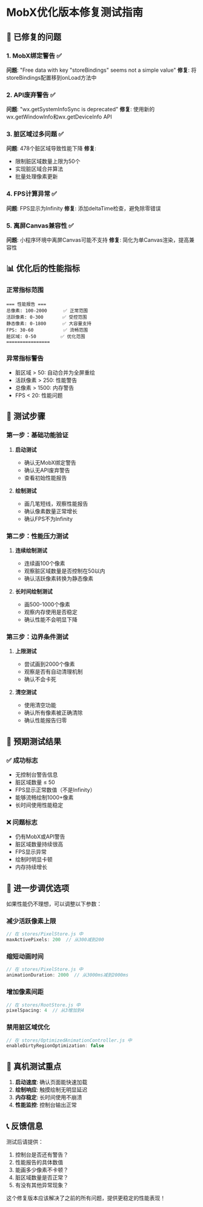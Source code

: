 # MobX优化版本修复测试指南

## 🔧 已修复的问题

### 1. MobX绑定警告 ✅
**问题**: "Free data with key "storeBindings" seems not a simple value"
**修复**: 将storeBindings配置移到onLoad方法中

### 2. API废弃警告 ✅
**问题**: "wx.getSystemInfoSync is deprecated"
**修复**: 使用新的wx.getWindowInfo和wx.getDeviceInfo API

### 3. 脏区域过多问题 ✅
**问题**: 478个脏区域导致性能下降
**修复**: 
- 限制脏区域数量上限为50个
- 实现脏区域合并算法
- 批量处理像素更新

### 4. FPS计算异常 ✅
**问题**: FPS显示为Infinity
**修复**: 添加deltaTime检查，避免除零错误

### 5. 离屏Canvas兼容性 ✅
**问题**: 小程序环境中离屏Canvas可能不支持
**修复**: 简化为单Canvas渲染，提高兼容性

## 📊 优化后的性能指标

### 正常指标范围
```
=== 性能报告 ===
总像素: 100-2000      ✅ 正常范围
活跃像素: 0-300       ✅ 受控范围  
静态像素: 0-1800      ✅ 大容量支持
FPS: 30-60           ✅ 流畅范围
脏区域: 0-50         ✅ 优化范围
================
```

### 异常指标警告
- 脏区域 > 50: 自动合并为全屏重绘
- 活跃像素 > 250: 性能警告
- 总像素 > 1500: 内存警告
- FPS < 20: 性能问题

## 🧪 测试步骤

### 第一步：基础功能验证
1. **启动测试**
   - 确认无MobX绑定警告
   - 确认无API废弃警告
   - 查看初始性能报告

2. **绘制测试**
   - 画几笔短线，观察性能报告
   - 确认像素数量正常增长
   - 确认FPS不为Infinity

### 第二步：性能压力测试
1. **连续绘制测试**
   - 连续画100个像素
   - 观察脏区域数量是否控制在50以内
   - 确认活跃像素转换为静态像素

2. **长时间绘制测试**
   - 画500-1000个像素
   - 观察内存使用是否稳定
   - 确认性能不会明显下降

### 第三步：边界条件测试
1. **上限测试**
   - 尝试画到2000个像素
   - 观察是否有自动清理机制
   - 确认不会卡死

2. **清空测试**
   - 使用清空功能
   - 确认所有像素被正确清除
   - 确认性能报告归零

## 🎯 预期测试结果

### ✅ 成功标志
- 无控制台警告信息
- 脏区域数量 ≤ 50
- FPS显示正常数值（不是Infinity）
- 能够流畅绘制1000+像素
- 长时间使用性能稳定

### ❌ 问题标志
- 仍有MobX或API警告
- 脏区域数量持续很高
- FPS显示异常
- 绘制时明显卡顿
- 内存持续增长

## 🔧 进一步调优选项

如果性能仍不理想，可以调整以下参数：

### 减少活跃像素上限
```javascript
// 在 stores/PixelStore.js 中
maxActivePixels: 200  // 从300减到200
```

### 缩短动画时间
```javascript
// 在 stores/PixelStore.js 中  
animationDuration: 2000  // 从3000ms减到2000ms
```

### 增加像素间距
```javascript
// 在 stores/RootStore.js 中
pixelSpacing: 4  // 从3增加到4
```

### 禁用脏区域优化
```javascript
// 在 stores/OptimizedAnimationController.js 中
enableDirtyRegionOptimization: false
```

## 📱 真机测试重点

1. **启动速度**: 确认页面能快速加载
2. **绘制响应**: 触摸绘制无明显延迟
3. **内存稳定**: 长时间使用不崩溃
4. **性能监控**: 控制台输出正常

## 📞 反馈信息

测试后请提供：
1. 控制台是否还有警告？
2. 性能报告的具体数值
3. 能画多少像素不卡顿？
4. 脏区域数量是否正常？
5. 有没有其他异常现象？

这个修复版本应该解决了之前的所有问题，提供更稳定的性能表现！
